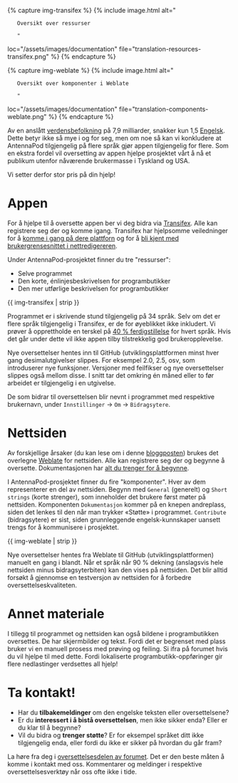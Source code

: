 {% capture img-transifex %} {% include image.html alt="

       Oversikt over ressurser

       "

loc="/assets/images/documentation" file="translation-resources-transifex.png" %} {% endcapture %}

{% capture img-weblate %} {% include image.html alt="

       Oversikt over komponenter i Weblate

       "

loc="/assets/images/documentation" file="translation-components-weblate.png" %} {% endcapture %}

Av en anslått [verdensbefolkning](https://en.wikipedia.org/wiki/World_population) på 7,9 milliarder, snakker kun 1,5 [Engelsk](https://www.ethnologue.com/insights/ethnologue200/). Dette betyr ikke så mye i og for seg, men om noe så kan vi konkludere at AntennaPod tilgjengelig på flere språk gjør appen tilgjengelig for flere. Som en ekstra fordel vil oversetting av appen hjelpe prosjektet vårt å nå et publikum utenfor nåværende brukermasse i Tyskland og USA.

Vi setter derfor stor pris på din hjelp!

# Appen

For å hjelpe til å oversette appen ber vi deg bidra via [Transifex](https://www.transifex.com/antennapod/antennapod/). Alle kan registrere seg der og komme igang. Transifex har hjelpsomme veiledninger for å [komme i gang på dere plattforn](https://docs.transifex.com/getting-started-1/translators) og for å [bli kjent med brukergrensesnittet i nettredigereren](https://docs.transifex.com/translation/translating-with-the-web-editor).

Under AntennaPod-prosjektet finner du tre "ressurser":

- Selve programmet
- Den korte, énlinjesbeskrivelsen for programbutikker
- Den mer utførlige beskrivelsen for programbutikker

{{ img-transifex | strip }}

Programmet er i skrivende stund tilgjengelig på 34 språk. Selv om det er flere språk tilgjengelig i Transifex, er de for øyeblikket ikke inkludert. Vi prøver å opprettholde en terskel på [40 % ferdigstillelse](https://github.com/AntennaPod/AntennaPod/pull/4112) for hvert språk. Hvis det går under dette vil ikke appen tilby tilstrekkelig god brukeropplevelse.

Nye oversettelser hentes inn til GitHub (utviklingsplattformen minst hver gang desimalutgivelser slippes. For eksempel 2.0, 2.5, osv, som introduserer nye funksjoner. Versjoner med feilfikser og nye oversettelser slippes også mellom disse. I snitt tar det omkring én måned eller to før arbeidet er tilgjengelig i en utgivelse.

De som bidrar til oversettelsen blir nevnt i programmet med respektive brukernavn, under `Innstillinger` → `Om` → `Bidragsytere`.

# Nettsiden

Av forskjellige årsaker (du kan lese om i denne [bloggposten](/blog/2022/01/website-translations)) brukes det overlegne [Weblate](https://hosted.weblate.org/projects/antennapod/) for nettsiden. Alle kan registrere seg der og begynne å oversette. Dokumentasjonen har [alt du trenger for å begynne](https://docs.weblate.org/en/latest/user/translating.html).

I AntennaPod-prosjektet finner du fire "komponenter". Hver av dem representerer en del av nettsiden. Begynn med `General` (generelt) og `Short strings` (korte strenger), som inneholder det brukere først møter på nettsiden. Komponenten `Dokumentasjon` kommer på en knepen andreplass, siden det lenkes til den når man trykker «Støtte» i programmet. `Contribute` (bidragsytere) er sist, siden grunnleggende engelsk-kunnskaper uansett trengs for å kommunisere i prosjektet.

{{ img-weblate | strip }}

Nye oversettelser hentes fra Weblate til GitHub (utviklingsplattformen) manuelt en gang i blandt. Når et språk når 90 % dekning (anslagsvis hele nettsiden minus bidragsyterbiten) kan den vises på nettsiden. Det blir alltid forsøkt å gjennomse en testversjon av nettsiden for å forbedre oversettelseskvaliteten.

# Annet materiale

I tillegg til programmet og nettsiden kan også bildene i programbutikken oversettes. De har skjermbilder og tekst. Fordi det er begrenset med plass bruker vi en manuell prosess med prøving og feiling. Si ifra på forumet hvis du vil hjelpe til med dette. Fordi lokaliserte programbutikk-oppføringer gir flere nedlastinger verdsettes all hjelp!

# Ta kontakt!

* Har du **tilbakemeldinger** om den engelske teksten eller oversettelsene?
* Er du **interessert i å bistå oversettelsen**, men ikke sikker enda? Eller er du klar til å begynne?
* Vil du bidra og **trenger støtte**? Er for eksempel språket ditt ikke tilgjengelig enda, eller fordi du ikke er sikker på hvordan du går fram?

La høre fra deg i [oversettelsesdelen av forumet](https://forum.antennapod.org/c/translations/11). Det er den beste måten å komme i kontakt med oss. Kommentarer og meldinger i respektive oversettelsesverktøy når oss ofte ikke i tide.
